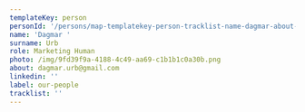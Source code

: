 ```yaml
---
templateKey: person
personId: '/persons/map-templatekey-person-tracklist-name-dagmar-about-dagmar-urb-gmail-com-personid-uuid-photo-img-dagmar_urb-removebg-preview-png-label-our-people-role-marketing-human-surname-urb-linkedin/'
name: 'Dagmar '
surname: Urb
role: Marketing Human
photo: /img/9fd39f9a-4188-4c49-aa69-c1b1b1c0a30b.png
about: dagmar.urb@gmail.com
linkedin: ''
label: our-people
tracklist: ''
---
```


